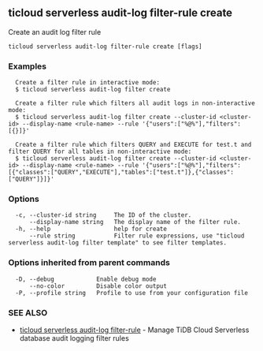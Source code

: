 ## ticloud serverless audit-log filter-rule create

Create an audit log filter rule

```
ticloud serverless audit-log filter-rule create [flags]
```

### Examples

```
  Create a filter rule in interactive mode:
  $ ticloud serverless audit-log filter create

  Create a filter rule which filters all audit logs in non-interactive mode:
  $ ticloud serverless audit-log filter create --cluster-id <cluster-id> --display-name <rule-name> --rule '{"users":["%@%"],"filters":[{}]}'

  Create a filter rule which filters QUERY and EXECUTE for test.t and filter QUERY for all tables in non-interactive mode:
  $ ticloud serverless audit-log filter create --cluster-id <cluster-id> --display-name <rule-name> --rule '{"users":["%@%"],"filters":[{"classes":["QUERY","EXECUTE"],"tables":["test.t"]},{"classes":["QUERY"]}]}'

```

### Options

```
  -c, --cluster-id string     The ID of the cluster.
      --display-name string   The display name of the filter rule.
  -h, --help                  help for create
      --rule string           Filter rule expressions, use "ticloud serverless audit-log filter template" to see filter templates.
```

### Options inherited from parent commands

```
  -D, --debug            Enable debug mode
      --no-color         Disable color output
  -P, --profile string   Profile to use from your configuration file
```

### SEE ALSO

* [ticloud serverless audit-log filter-rule](ticloud_serverless_audit-log_filter-rule.md)	 - Manage TiDB Cloud Serverless database audit logging filter rules

